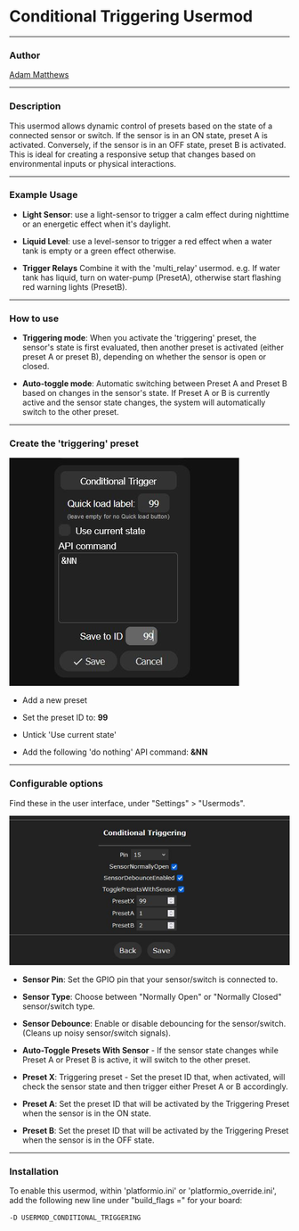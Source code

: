 # Conditional Triggering Usermod

---

### Author
[Adam Matthews](https://github.com/adamsthws)

---


### Description

This usermod allows dynamic control of presets based on the state of a connected sensor or switch.
If the sensor is in an ON state, preset A is activated. Conversely, if the sensor is in an OFF state, preset B is activated.
This is ideal for creating a responsive setup that changes based on environmental inputs or physical interactions.


---

### Example Usage

- **Light Sensor**:
  use a light-sensor to trigger a calm effect during nighttime or an energetic effect when it's daylight.

- **Liquid Level**:
  use a level-sensor to trigger a red effect when a water tank is empty or a green effect otherwise.

- **Trigger Relays**
  Combine it with the 'multi_relay' usermod. e.g. If water tank has liquid, turn on water-pump (PresetA), otherwise start flashing red warning lights (PresetB).


---

### How to use

- **Triggering mode**: 
When you activate the 'triggering' preset, the sensor's state is first evaluated, then another preset is activated (either preset A or preset B), depending on whether the sensor is open or closed.

- **Auto-toggle mode**: 
Automatic switching between Preset A and Preset B based on changes in the sensor's state. If Preset A or B is currently active and the sensor state changes, the system will automatically switch to the other preset.


---

### Create the 'triggering' preset

![Screenshot Of The 'Triggering Preset' Setup](./assets/trigger_preset.jpg "Screenshot Of The 'Triggering Preset' Setup")

- Add a new preset

- Set the preset ID to: **99**

- Untick 'Use current state'

- Add the following 'do nothing' API command: **&NN**


---

### Configurable options

Find these in the user interface, under "Settings" > "Usermods".

![Screenshot of The Usermod Settings Page](./assets/usermod_settings.jpg "Screenshot of The Usermod Settings Page")

- **Sensor Pin**: Set the GPIO pin that your sensor/switch is connected to.

- **Sensor Type**: Choose between "Normally Open" or "Normally Closed" sensor/switch type.

- **Sensor Debounce**: Enable or disable debouncing for the sensor/switch. (Cleans up noisy sensor/switch signals).

- **Auto-Toggle Presets With Sensor** - If the sensor state changes while Preset A or Preset B is active, it will switch to the other preset.

- **Preset X**: Triggering preset - Set the preset ID that, when activated, will check the sensor state and then trigger either Preset A or B accordingly.

- **Preset A**: Set the preset ID that will be activated by the Triggering Preset when the sensor is in the ON state.

- **Preset B**: Set the preset ID that will be activated by the Triggering Preset when the sensor is in the OFF state.

---

### Installation

To enable this usermod, within 'platformio.ini' or 'platformio_override.ini', add the following new line under "build_flags =" for your board:
```
-D USERMOD_CONDITIONAL_TRIGGERING
```
